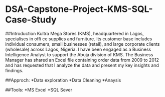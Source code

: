 # DSA-Capstone-Project-KMS-SQL-Case-Study
##Introduction
Kultra Mega Stores (KMS), headquartered in Lagos, specialises in offi ce supplies and furniture. Its customer base includes individual consumers, small businesses (retail), and large corporate clients (wholesale) across Lagos, Nigeria.
I have been engaged as a Business Intelligence Analyst to support the Abuja division of KMS. The Business Manager has shared an Excel file containing order data from 2009 to 2012 and has requested that I analyze the data and present my key insights and findings.

##Approch:
*Data exploration
*Data Cleaning
*Anaysis

##Tools:
*MS Excel
*SQL Sever

